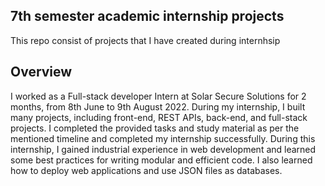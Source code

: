 ## 7th semester academic internship projects

This repo consist of projects that I have created during internhsip

## Overview

I worked as a Full-stack developer Intern at Solar Secure Solutions for 2 months, from 8th June
to 9th August 2022. During my internship, I built many projects, including front-end, REST APIs,
back-end, and full-stack projects. I completed the provided tasks and study material as per the
mentioned timeline and completed my internship successfully.
During this internship, I gained industrial experience in web development and learned some best
practices for writing modular and efficient code. I also learned how to deploy web applications
and use JSON files as databases.
